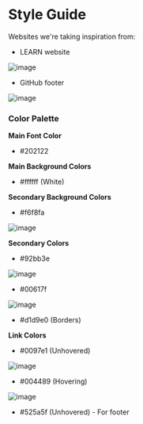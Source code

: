# Style Guide
Websites we're taking inspiration from:
- LEARN website

![image](https://github.com/user-attachments/assets/987aea31-2385-4ab9-8afa-41f5c76ef6e2)

- GitHub footer

![image](https://github.com/user-attachments/assets/8a1ad701-6d49-4df5-95b9-6b5287a04ef0)

### Color Palette
**Main Font Color**
- #202122

**Main Background Colors**
- #ffffff (White)

**Secondary Background Colors**
- #f6f8fa

![image](https://github.com/user-attachments/assets/bbead4cd-ca2d-40c9-ac4f-394b51d3de29)

**Secondary Colors**
- #92bb3e

![image](https://github.com/user-attachments/assets/3c297ad1-d7cd-47c9-9b7c-14c5414959f7)

- #00617f

![image](https://github.com/user-attachments/assets/5e2c0a13-1c9e-4b20-9029-6e54bd0bd859)

- #d1d9e0 (Borders)

**Link Colors**
- #0097e1 (Unhovered)

![image](https://github.com/user-attachments/assets/c65f9574-4f75-4403-be4b-c63cb2a1e6f0)

- #004489 (Hovering)

![image](https://github.com/user-attachments/assets/e59ca88c-771b-4e07-af26-fea34a7d3775)

- #525a5f (Unhovered) - For footer

